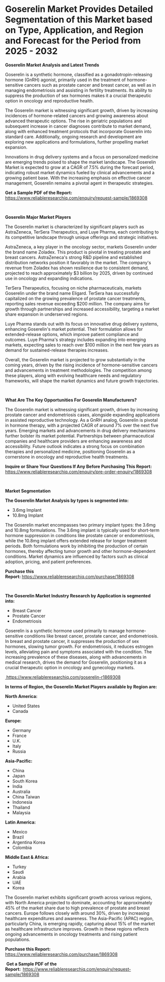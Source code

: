 <p><h1>Goserelin Market Provides Detailed Segmentation of this Market based on Type, Application, and Region and Forecast for the Period from 2025 - 2032</h1></p><p><strong>Goserelin Market Analysis and Latest Trends</strong></p>
<p><p>Goserelin is a synthetic hormone, classified as a gonadotropin-releasing hormone (GnRH) agonist, primarily used in the treatment of hormone-sensitive cancers such as prostate cancer and breast cancer, as well as in managing endometriosis and assisting in fertility treatments. Its ability to suppress the production of sex hormones makes it a crucial therapeutic option in oncology and reproductive health.</p><p>The Goserelin market is witnessing significant growth, driven by increasing incidences of hormone-related cancers and growing awareness about advanced therapeutic options. The rise in geriatric populations and subsequent increase in cancer diagnoses contribute to market demand, along with enhanced treatment protocols that incorporate Goserelin into standard care. Additionally, ongoing research and development are exploring new applications and formulations, further propelling market expansion. </p><p>Innovations in drug delivery systems and a focus on personalized medicine are emerging trends poised to shape the market landscape. The Goserelin Market is expected to grow at a CAGR of 7.5% during the forecast period, indicating robust market dynamics fueled by clinical advancements and a growing patient base. With the increasing emphasis on effective cancer management, Goserelin remains a pivotal agent in therapeutic strategies.</p></p>
<p><strong>Get a Sample PDF of the Report:&nbsp;</strong> <a href="https://www.reliableresearchiq.com/enquiry/request-sample/1869308?utm_campaign=103&utm_medium=2&utm_source=Github&utm_content=ia&utm_term=19042025&utm_id=goserelin">https://www.reliableresearchiq.com/enquiry/request-sample/1869308</a></p>
<p>&nbsp;</p>
<p><strong>Goserelin Major Market Players</strong></p>
<p><p>The Goserelin market is characterized by significant players such as AstraZeneca, TerSera Therapeutics, and Luye Pharma, each contributing to its competitive landscape through unique offerings and strategic initiatives.</p><p>AstraZeneca, a key player in the oncology sector, markets Goserelin under the brand name Zoladex. This product is pivotal in treating prostate and breast cancers. AstraZeneca's strong R&D pipeline and established distribution networks position it favorably in the market. The company's revenue from Zoladex has shown resilience due to consistent demand, projected to reach approximately $3 billion by 2025, driven by continued use in oncology and expanding indications.</p><p>TerSera Therapeutics, focusing on niche pharmaceuticals, markets Goserelin under the brand name Eligard. TerSera has successfully capitalized on the growing prevalence of prostate cancer treatments, reporting sales revenue exceeding $200 million. The company aims for growth through partnerships and increased accessibility, targeting a market share expansion in underserved regions.</p><p>Luye Pharma stands out with its focus on innovative drug delivery systems, enhancing Goserelin's market potential. Their formulation allows for extended-release options, which improve patient compliance and outcomes. Luye Pharma's strategy includes expanding into emerging markets, expecting sales to reach over $100 million in the next few years as demand for sustained-release therapies increases.</p><p>Overall, the Goserelin market is projected to grow substantially in the coming years, driven by the rising incidence of hormone-sensitive cancers and advancements in treatment methodologies. The competition among these players, along with evolving healthcare needs and regulatory frameworks, will shape the market dynamics and future growth trajectories.</p></p>
<p>&nbsp;</p>
<p><strong>What Are The Key Opportunities For Goserelin Manufacturers?</strong></p>
<p><p>The Goserelin market is witnessing significant growth, driven by increasing prostate cancer and endometriosis cases, alongside expanding applications in assisted reproductive technology. As a GnRH analog, Goserelin is pivotal in hormone therapy, with a projected CAGR of around 7% over the next five years. Emerging markets and advancements in drug delivery mechanisms further bolster its market potential. Partnerships between pharmaceutical companies and healthcare providers are enhancing awareness and accessibility. Future outlook indicates a strong focus on combination therapies and personalized medicine, positioning Goserelin as a cornerstone in oncology and reproductive health treatments.</p></p>
<p><strong>Inquire or Share Your Questions If Any Before Purchasing This Report:</strong> <a href="https://www.reliableresearchiq.com/enquiry/pre-order-enquiry/1869308?utm_campaign=103&utm_medium=2&utm_source=Github&utm_content=ia&utm_term=19042025&utm_id=goserelin">https://www.reliableresearchiq.com/enquiry/pre-order-enquiry/1869308</a></p>
<p>&nbsp;</p>
<p><strong>Market Segmentation</strong></p>
<p><strong>The Goserelin Market Analysis by types is segmented into:</strong></p>
<p><ul><li>3.6mg Implant</li><li>10.8mg Implant</li></ul></p>
<p><p>The Goserelin market encompasses two primary implant types: the 3.6mg and 10.8mg formulations. The 3.6mg implant is typically used for short-term hormone suppression in conditions like prostate cancer or endometriosis, while the 10.8mg implant offers extended release for longer treatment periods. Both formulations work by inhibiting the production of certain hormones, thereby affecting tumor growth and other hormone-dependent conditions. Market dynamics are influenced by factors such as clinical adoption, pricing, and patient preferences.</p></p>
<p><strong>Purchase this Report:&nbsp;</strong><a href="https://www.reliableresearchiq.com/purchase/1869308?utm_campaign=103&utm_medium=2&utm_source=Github&utm_content=ia&utm_term=19042025&utm_id=goserelin">https://www.reliableresearchiq.com/purchase/1869308</a></p>
<p>&nbsp;</p>
<p><strong>The Goserelin Market Industry Research by Application is segmented into:</strong></p>
<p><ul><li>Breast Cancer</li><li>Prostate Cancer</li><li>Endometriosis</li></ul></p>
<p><p>Goserelin is a synthetic hormone used primarily to manage hormone-sensitive conditions like breast cancer, prostate cancer, and endometriosis. In breast and prostate cancer, it suppresses the production of sex hormones, slowing tumor growth. For endometriosis, it reduces estrogen levels, alleviating pain and symptoms associated with the condition. The increasing prevalence of these diseases, along with advancements in medical research, drives the demand for Goserelin, positioning it as a crucial therapeutic option in oncology and gynecology markets.</p></p>
<p><a href="https://www.reliableresearchiq.com/goserelin-r1869308?utm_campaign=103&utm_medium=2&utm_source=Github&utm_content=ia&utm_term=19042025&utm_id=goserelin">&nbsp;https://www.reliableresearchiq.com/goserelin-r1869308</a></p>
<p><strong>In terms of Region, the Goserelin Market Players available by Region are:</strong></p>
<p>
    <p> <strong> North America: </strong>
        <ul>
            <li>United States</li>
            <li>Canada</li>
        </ul>
        </p> 
    <p> <strong> Europe: </strong>
        <ul>
            <li>Germany</li>
            <li>France</li>
            <li>U.K.</li>
            <li>Italy</li>
            <li>Russia</li>
        </ul>
        </p> 
    <p> <strong> Asia-Pacific: </strong>
        <ul>
            <li>China</li>
            <li>Japan</li>
            <li>South Korea</li>
            <li>India</li>
            <li>Australia</li>
            <li>China Taiwan</li>
            <li>Indonesia</li>
            <li>Thailand</li>
            <li>Malaysia</li>
        </ul>
        </p> 
    <p> <strong> Latin America: </strong>
        <ul>
            <li>Mexico</li>
            <li>Brazil</li>
            <li>Argentina Korea</li>
            <li>Colombia</li>
        </ul>
        </p> 
    <p> <strong> Middle East & Africa: </strong>
        <ul>
            <li>Turkey</li>
            <li>Saudi</li>
            <li>Arabia</li>
            <li>UAE</li>
            <li>Korea</li>
        </ul>
    </p>
    </p>
<p><p>The Goserelin market exhibits significant growth across various regions, with North America projected to dominate, accounting for approximately 45% of the market share due to high prevalence of prostate and breast cancers. Europe follows closely with around 30%, driven by increasing healthcare expenditures and awareness. The Asia-Pacific (APAC) region, particularly China, is emerging rapidly, capturing about 15% of the market as healthcare infrastructure improves. Growth in these regions reflects ongoing advancements in oncology treatments and rising patient populations.</p></p>
<p><strong>Purchase this Report: </strong><a href="https://www.reliableresearchiq.com/purchase/1869308?utm_campaign=103&utm_medium=2&utm_source=Github&utm_content=ia&utm_term=19042025&utm_id=goserelin">https://www.reliableresearchiq.com/purchase/1869308</a></p>
<p>&nbsp;<strong>Get a Sample PDF of the Report:&nbsp;&nbsp;</strong><a href="https://www.reliableresearchiq.com/enquiry/request-sample/1869308?utm_campaign=103&utm_medium=2&utm_source=Github&utm_content=ia&utm_term=19042025&utm_id=goserelin">https://www.reliableresearchiq.com/enquiry/request-sample/1869308</a></p>
<p><strong></strong></p>
<p><p></p><p></p><p></p></p>